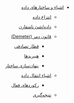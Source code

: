<div dir="rtl">

* [اشیاء و ساختارهای داده](Objects-And-Data-Structures.md)

    * [انتزاع داده](Objects-And-Data-Structures.md#انتزاع-داده)

    * [داده/شئ نامتقارن](Objects-And-Data-Structures.md#دادهشئ-نامتقارن)
    
    * [قانون دمر (Demeter)](Objects-And-Data-Structures.md#قانون-دمر-demeter)
        * [قطار تصادفی](Objects-And-Data-Structures.md#قطار-تصادفی)

        * [هیبریدها](Objects-And-Data-Structures.md#هیبریدها)

        * [پنهان‌سازی ساختار](Objects-And-Data-Structures.md#پنهانسازی-ساختار)
    
    * [اشیاء انتقال داده](Objects-And-Data-Structures.md#اشیاء-انتقال-داده-data-transfer-objects)
        * [رکوردهای فعال](Objects-And-Data-Structures.md#رکوردهای-فعال-active-record)
    
    * [نتیجه‌گیری](Objects-And-Data-Structures.md#نتیجهگیری)

</div>
